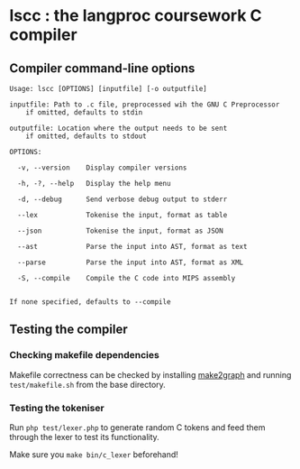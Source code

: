 # lscc : the langproc coursework C compiler

## Compiler command-line options

```
Usage: lscc [OPTIONS] [inputfile] [-o outputfile]

inputfile: Path to .c file, preprocessed wih the GNU C Preprocessor
	if omitted, defaults to stdin

outputfile: Location where the output needs to be sent
	if omitted, defaults to stdout

OPTIONS:

  -v, --version    Display compiler versions

  -h, -?, --help   Display the help menu

  -d, --debug      Send verbose debug output to stderr

  --lex            Tokenise the input, format as table

  --json           Tokenise the input, format as JSON

  --ast            Parse the input into AST, format as text

  --parse          Parse the input into AST, format as XML

  -S, --compile    Compile the C code into MIPS assembly


If none specified, defaults to --compile
```

## Testing the compiler

### Checking makefile dependencies

Makefile correctness can be checked by installing [make2graph](https://github.com/lindenb/makefile2graph) and running `test/makefile.sh` from the base directory.

### Testing the tokeniser

Run `php test/lexer.php` to generate random C tokens and feed them through the lexer to test its functionality.

Make sure you `make bin/c_lexer` beforehand!
